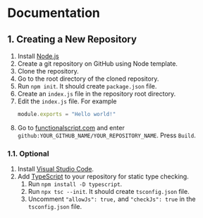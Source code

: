 # Documentation

## 1. Creating a New Repository

1. Install [Node.js](https://nodejs.org/en/)
2. Create a git repository on GitHub using Node template.
3. Clone the repository.
4. Go to the root directory of the cloned repository. 
5. Run `npm init`. It should create `package.json` file.
9. Create an `index.js` file in the repository root directory.
10. Edit the `index.js` file. For example
    ```js
    module.exports = "Hello world!"
    ```
11. Go to [functionalscript.com](https://functionalscript.com) and enter `github:YOUR_GITHUB_NAME/YOUR_REPOSITORY_NAME`. Press `Build`.

### 1.1. Optional

1. Install [Visual Studio Code](https://code.visualstudio.com/).
2. Add [TypeScript](https://www.typescriptlang.org/) to your repository for static type checking.
   1. Run `npm install -D typescript`.
   2. Run `npx tsc --init`. It should create `tsconfig.json` file.
   3. Uncomment `"allowJs": true,` and `"checkJs": true` in the `tsconfig.json` file.

